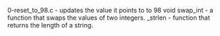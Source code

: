 0-reset_to_98.c - updates the value it points to to 98
void swap_int - a function that swaps the values of two integers.
_strlen - function that returns the length of a string.


